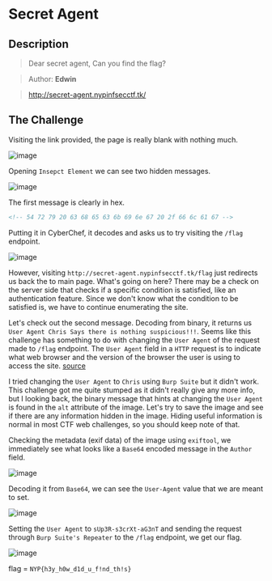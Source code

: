 # Secret Agent

## Description

> Dear secret agent, Can you find the flag?

> Author: **Edwin**

> http://secret-agent.nypinfsecctf.tk/

## The Challenge

Visiting the link provided, the page is really blank with nothing much.

![image](https://user-images.githubusercontent.com/83258849/147807592-f5855bad-bc33-4e9a-96fe-bfd51138b92c.png)

Opening `Insepct Element` we can see two hidden messages.

![image](https://user-images.githubusercontent.com/83258849/147807648-7bf32a9f-b1e8-4f13-8da0-7c0bed64b876.png)

The first message is clearly in hex.

```html
<!-- 54 72 79 20 63 68 65 63 6b 69 6e 67 20 2f 66 6c 61 67 -->
```

Putting it in CyberChef, it decodes and asks us to try visiting the `/flag` endpoint.

![image](https://user-images.githubusercontent.com/83258849/147807720-4d6b5854-7941-489a-adc5-b944347f642a.png)

However, visiting `http://secret-agent.nypinfsecctf.tk/flag` just redirects us back the to main page. What's going on here? There may be a check on the server side that checks if a specific condition is satisfied, like an authentication feature. Since we don't know what the condition to be satisfied is, we have to continue enumerating the site.

Let's check out the second message. Decoding from binary, it returns us `User Agent Chris Says there is nothing suspicious!!!`. Seems like this challenge has something to do with changing the `User Agent` of the request made to `/flag` endpoint. The `User Agent` field in a `HTTP` request is to indicate what web browser and the version of the browser the user is using to access the site. [source](https://developer.mozilla.org/en-US/docs/Web/HTTP/Headers/User-Agent)

I tried changing the `User Agent` to `Chris` using `Burp Suite` but it didn't work. This challenge got me quite stumped as it didn't really give any more info, but I looking back, the binary message that hints at changing the `User Agent` is found in the `alt` attribute of the image. Let's try to save the image and see if there are any information hidden in the image. Hiding useful information is normal in most CTF web challenges, so you should keep note of that.

Checking the metadata (exif data) of the image using `exiftool`, we immediately see what looks like a `Base64` encoded message in the `Author` field.

![image](https://user-images.githubusercontent.com/83258849/147808137-76353c1a-555d-4edf-a079-3929529148c0.png)

Decoding it from `Base64`, we can see the `User-Agent` value that we are meant to set.

![image](https://user-images.githubusercontent.com/83258849/147808346-53e1367f-c89c-42a2-ada4-df9b1375c53f.png)

Setting the `User Agent` to `sUp3R-s3crXt-aG3nT` and sending the request through `Burp Suite's Repeater` to the `/flag` endpoint, we get our flag.

![image](https://user-images.githubusercontent.com/83258849/147808425-b44641bc-1cff-4ec2-b0b2-40bbe95583eb.png)

flag = `NYP{h3y_h0w_d1d_u_f!nd_th!s}`
